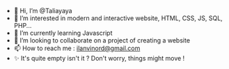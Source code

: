 - 👋 Hi, I’m @Taliayaya
- 👀 I’m interested in modern and interactive website, HTML, CSS, JS, SQL, PHP...
- 🌱 I’m currently learning Javascript
- 💞️ I’m looking to collaborate on a project of creating a website
- 📫 How to reach me : ilanvinord@gmail.com
- ✨ It's quite empty isn't it ? Don't worry, things might move !

<!---
Taliayaya/Taliayaya is a ✨ special ✨ repository because its `README.md` (this file) appears on your GitHub profile.
You can click the Preview link to take a look at your changes.
--->
